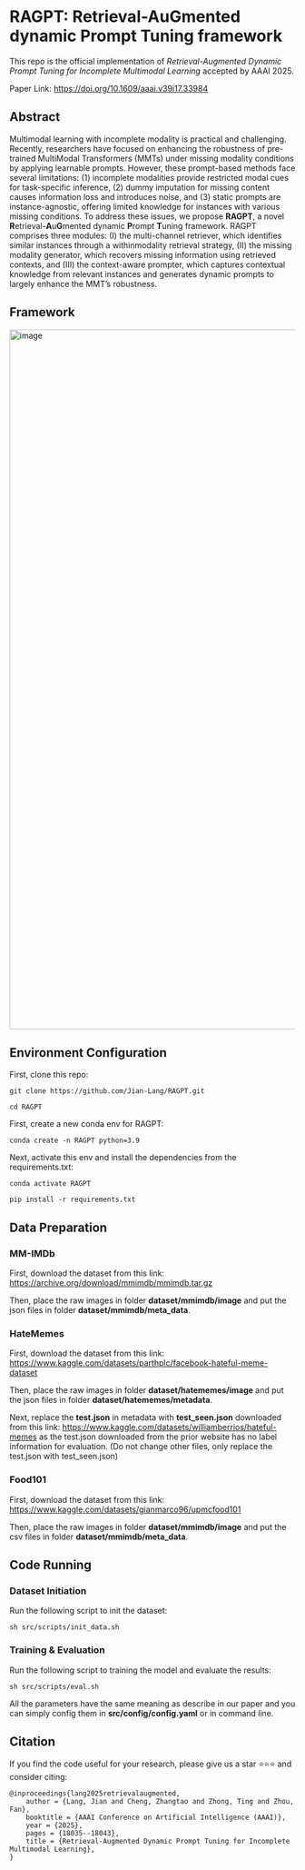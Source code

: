# RAGPT: Retrieval-AuGmented dynamic Prompt Tuning framework
This repo is the official implementation of _Retrieval-Augmented Dynamic Prompt Tuning for Incomplete Multimodal Learning_ accepted by AAAI 2025. 

Paper Link: https://doi.org/10.1609/aaai.v39i17.33984

## Abstract
Multimodal learning with incomplete modality is practical and challenging. Recently, researchers have focused on enhancing the robustness of pre-trained MultiModal Transformers (MMTs) under missing modality conditions by applying learnable prompts. However, these prompt-based methods face several limitations: (1) incomplete modalities provide restricted modal cues for task-specific inference, (2) dummy imputation for missing content causes information loss and introduces noise, and (3) static prompts are instance-agnostic, offering limited knowledge for instances with various missing conditions. To address these issues, we propose **RAGPT**, a novel **R**etrieval-**A**u**G**mented dynamic **P**rompt **T**uning framework. RAGPT comprises three modules: (I) the multi-channel retriever, which identifies similar instances through a withinmodality retrieval strategy, (II) the missing modality generator, which recovers missing information using retrieved contexts, and (III) the context-aware prompter, which captures contextual knowledge from relevant instances and generates dynamic prompts to largely enhance the MMT’s robustness. 

## Framework
<img width="1232" alt="image" src="https://github.com/user-attachments/assets/0a7e7510-076d-4dd0-99cd-dcec59dc775e" />

## Environment Configuration
First, clone this repo:
```shell
git clone https://github.com/Jian-Lang/RAGPT.git

cd RAGPT
```
First, create a new conda env for RAGPT:
```shell
conda create -n RAGPT python=3.9
```
Next, activate this env and install the dependencies from the requirements.txt:
```shell
conda activate RAGPT

pip install -r requirements.txt
```

## Data Preparation
### MM-IMDb
First, download the dataset from this link: https://archive.org/download/mmimdb/mmimdb.tar.gz

Then, place the raw images in folder **dataset/mmimdb/image** and put the json files in folder **dataset/mmimdb/meta_data**.
### HateMemes
First, download the dataset from this link: https://www.kaggle.com/datasets/parthplc/facebook-hateful-meme-dataset

Then, place the raw images in folder **dataset/hatememes/image** and put the json files in folder **dataset/hatememes/metadata**.

Next, replace the **test.json** in metadata with **test_seen.json** downloaded from this link: https://www.kaggle.com/datasets/williamberrios/hateful-memes as the test.json downloaded from the prior website has no label information for evaluation. (Do not change other files, only replace the test.json with test_seen.json)
### Food101
First, download the dataset from this link: https://www.kaggle.com/datasets/gianmarco96/upmcfood101

Then, place the raw images in folder **dataset/mmimdb/image** and put the csv files in folder **dataset/mmimdb/meta_data**.

## Code Running
### Dataset Initiation
Run the following script to init the dataset:
```shell
sh src/scripts/init_data.sh
```

### Training & Evaluation
Run the following script to training the model and evaluate the results:
```shell
sh src/scripts/eval.sh
```
All the parameters have the same meaning as describe in our paper and you can simply config them in **src/config/config.yaml** or in command line.

## Citation
If you find the code useful for your research, please give us a star ⭐⭐⭐ and consider citing:
```
@inproceedings{lang2025retrievalaugmented,
	author = {Lang, Jian and Cheng, Zhangtao and Zhong, Ting and Zhou, Fan},
	booktitle = {AAAI Conference on Artificial Intelligence (AAAI)},
	year = {2025},
	pages = {18035--18043},
	title = {Retrieval-Augmented Dynamic Prompt Tuning for Incomplete Multimodal Learning},
}
```

